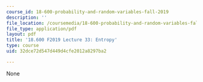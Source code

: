 ```yaml
---
course_id: 18-600-probability-and-random-variables-fall-2019
description: ''
file_location: /coursemedia/18-600-probability-and-random-variables-fall-2019/32dce72d547d449d4cfe2012a8297ba2_MIT18_600F19_lec33.pdf
file_type: application/pdf
layout: pdf
title: '18.600 F2019 Lecture 33: Entropy'
type: course
uid: 32dce72d547d449d4cfe2012a8297ba2

---
```

None